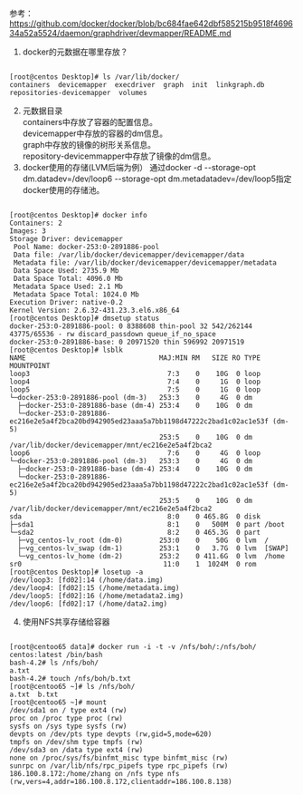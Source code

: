 参考：
https://github.com/docker/docker/blob/bc684fae642dbf585215b9518f469634a52a5524/daemon/graphdriver/devmapper/README.md

1. docker的元数据在哪里存放？
<pre><code>
[root@centos Desktop]# ls /var/lib/docker/
containers  devicemapper  execdriver  graph  init  linkgraph.db  repositories-devicemapper  volumes
</code></pre>
2. 元数据目录  
containers中存放了容器的配置信息。  
devicemapper中存放的容器的dm信息。    
graph中存放的镜像的树形关系信息。  
repository-devicemmapper中存放了镜像的dm信息。  
3. docker使用的存储(LVM后端为例）
通过docker -d --storage-opt dm.datadev=/dev/loop6 --storage-opt dm.metadatadev=/dev/loop5指定docker使用的存储池。
<pre><code>
[root@centos Desktop]# docker info 
Containers: 2
Images: 3
Storage Driver: devicemapper
 Pool Name: docker-253:0-2891886-pool
 Data file: /var/lib/docker/devicemapper/devicemapper/data
 Metadata file: /var/lib/docker/devicemapper/devicemapper/metadata
 Data Space Used: 2735.9 Mb
 Data Space Total: 4096.0 Mb
 Metadata Space Used: 2.1 Mb
 Metadata Space Total: 1024.0 Mb
Execution Driver: native-0.2
Kernel Version: 2.6.32-431.23.3.el6.x86_64
[root@centos Desktop]# dmsetup status
docker-253:0-2891886-pool: 0 8388608 thin-pool 32 542/262144 43775/65536 - rw discard_passdown queue_if_no_space 
docker-253:0-2891886-base: 0 20971520 thin 596992 20971519
[root@centos Desktop]# lsblk
NAME                                 MAJ:MIN RM   SIZE RO TYPE MOUNTPOINT
loop3                                  7:3    0    10G  0 loop 
loop4                                  7:4    0     1G  0 loop 
loop5                                  7:5    0     1G  0 loop 
└─docker-253:0-2891886-pool (dm-3)   253:3    0     4G  0 dm   
  ├─docker-253:0-2891886-base (dm-4) 253:4    0    10G  0 dm   
  └─docker-253:0-2891886-ec216e2e5a4f2bca20bd942905ed23aaa5a7bb1198d47222c2bad1c02ac1e53f (dm-5)
                                     253:5    0    10G  0 dm   /var/lib/docker/devicemapper/mnt/ec216e2e5a4f2bca2
loop6                                  7:6    0     4G  0 loop 
└─docker-253:0-2891886-pool (dm-3)   253:3    0     4G  0 dm   
  ├─docker-253:0-2891886-base (dm-4) 253:4    0    10G  0 dm   
  └─docker-253:0-2891886-ec216e2e5a4f2bca20bd942905ed23aaa5a7bb1198d47222c2bad1c02ac1e53f (dm-5)
                                     253:5    0    10G  0 dm   /var/lib/docker/devicemapper/mnt/ec216e2e5a4f2bca2
sda                                    8:0    0 465.8G  0 disk 
├─sda1                                 8:1    0   500M  0 part /boot
└─sda2                                 8:2    0 465.3G  0 part 
  ├─vg_centos-lv_root (dm-0)         253:0    0    50G  0 lvm  /
  ├─vg_centos-lv_swap (dm-1)         253:1    0   3.7G  0 lvm  [SWAP]
  └─vg_centos-lv_home (dm-2)         253:2    0 411.6G  0 lvm  /home
sr0                                   11:0    1  1024M  0 rom  
[root@centos Desktop]# losetup -a
/dev/loop3: [fd02]:14 (/home/data.img)
/dev/loop4: [fd02]:15 (/home/metadata.img)
/dev/loop5: [fd02]:16 (/home/metadata2.img)
/dev/loop6: [fd02]:17 (/home/data2.img)
</code></pre>
4. 使用NFS共享存储给容器
<pre><code>
[root@centoo65 data]# docker run -i -t -v /nfs/boh/:/nfs/boh/ centos:latest /bin/bash
bash-4.2# ls /nfs/boh/
a.txt
bash-4.2# touch /nfs/boh/b.txt
[root@centoo65 ~]# ls /nfs/boh/
a.txt  b.txt
[root@centoo65 ~]# mount
/dev/sda1 on / type ext4 (rw)
proc on /proc type proc (rw)
sysfs on /sys type sysfs (rw)
devpts on /dev/pts type devpts (rw,gid=5,mode=620)
tmpfs on /dev/shm type tmpfs (rw)
/dev/sda3 on /data type ext4 (rw)
none on /proc/sys/fs/binfmt_misc type binfmt_misc (rw)
sunrpc on /var/lib/nfs/rpc_pipefs type rpc_pipefs (rw)
186.100.8.172:/home/zhang on /nfs type nfs (rw,vers=4,addr=186.100.8.172,clientaddr=186.100.8.138)
</code></pre>
